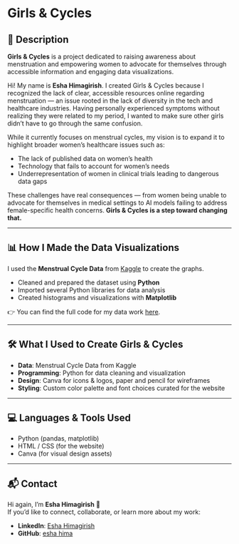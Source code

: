 # Girls & Cycles  

## 📖 Description  
**Girls & Cycles** is a project dedicated to raising awareness about menstruation and empowering women to advocate for themselves through accessible information and engaging data visualizations.  

Hi! My name is **Esha Himagirish**. I created Girls & Cycles because I recognized the lack of clear, accessible resources online regarding menstruation — an issue rooted in the lack of diversity in the tech and healthcare industries. Having personally experienced symptoms without realizing they were related to my period, I wanted to make sure other girls didn’t have to go through the same confusion.  

While it currently focuses on menstrual cycles, my vision is to expand it to highlight broader women’s healthcare issues such as:  

- The lack of published data on women’s health  
- Technology that fails to account for women’s needs  
- Underrepresentation of women in clinical trials leading to dangerous data gaps  

These challenges have real consequences — from women being unable to advocate for themselves in medical settings to AI models failing to address female-specific health concerns. **Girls & Cycles is a step toward changing that.**  

---

## 📊 How I Made the Data Visualizations  
I used the **Menstrual Cycle Data** from [Kaggle](https://www.kaggle.com/datasets/nikitabisht/menstrual-cycle-data) to create the graphs.  

- Cleaned and prepared the dataset using **Python**  
- Imported several Python libraries for data analysis  
- Created histograms and visualizations with **Matplotlib**  

👉 You can find the full code for my data work [here](https://www.kaggle.com/code/esh123/girls-and-cycles-data-visualizations).  

---

## 🛠️ What I Used to Create Girls & Cycles  
- **Data**: Menstrual Cycle Data from Kaggle  
- **Programming**: Python for data cleaning and visualization  
- **Design**: Canva for icons & logos, paper and pencil for wireframes  
- **Styling**: Custom color palette and font choices curated for the website  

---

## 💻 Languages & Tools Used  
- Python (pandas, matplotlib)  
- HTML / CSS (for the website)  
- Canva (for visual design assets)  

---

## 📬 Contact  
Hi again, I’m **Esha Himagirish** 👋  
If you’d like to connect, collaborate, or learn more about my work:  

- **LinkedIn**: [Esha Himagirish](www.linkedin.com/in/esha-himagirish-ab7072327)  
- **GitHub**: [esha hima](https://github.com/eshahima)  
